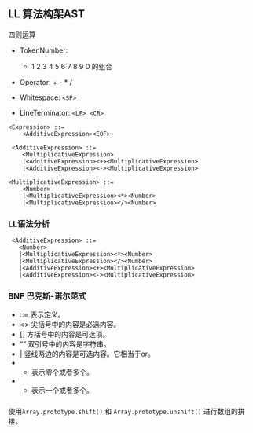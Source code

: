 ## LL 算法构架AST 

四则运算
- TokenNumber:
    - 1 2 3 4 5 6 7 8 9 0 的组合

- Operator: + - * / 
- Whitespace: `<SP>`
- LineTerminator: `<LF> <CR>`

```
<Expression> ::=
    <AdditiveExpression><EOF>

 <AdditiveExpression> ::=
    <MultiplicativeExpression>
    |<AdditiveExpression><+><MultiplicativeExpression>
    |<AdditiveExpression><-><MultiplicativeExpression>

<MultiplicativeExpression> ::=
    <Number>
    |<MultiplicativeExpression><*><Number>
    |<MultiplicativeExpression></><Number>
 ```
 ### LL语法分析

 ```
  <AdditiveExpression> ::=
    <Number>
    |<MultiplicativeExpression><*><Number>
    |<MultiplicativeExpression></><Number>
    |<AdditiveExpression><+><MultiplicativeExpression>
    |<AdditiveExpression><-><MultiplicativeExpression>
 ```

 ### BNF 巴克斯-诺尔范式
- ::= 表示定义。
- <> 尖括号中的内容是必选内容。
- [] 方括号中的内容是可选项。
- “” 双引号中的内容是字符串。
- | 竖线两边的内容是可选内容。它相当于or。
- * 表示零个或者多个。
- + 表示一个或者多个。

### 
使用`Array.prototype.shift()` 和 `Array.prototype.unshift()` 进行数组的拼接。

